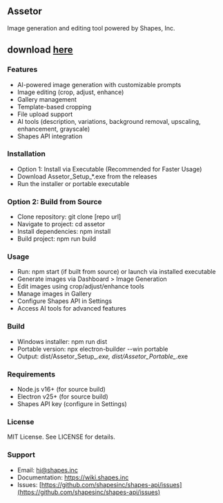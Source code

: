 ## Assetor

Image generation and editing tool powered by Shapes, Inc.

## download [here](https://github.com/kiyosh11/assetor/releases/tag/shapes)
### Features
- AI-powered image generation with customizable prompts
- Image editing (crop, adjust, enhance)
- Gallery management
- Template-based cropping
- File upload support
- AI tools (description, variations, background removal, upscaling, enhancement, grayscale)
- Shapes API integration

### Installation

- Option 1: Install via Executable (Recommended for Faster Usage)
- Download Assetor_Setup_*.exe from the releases
- Run the installer or portable executable


### Option 2: Build from Source
- Clone repository: git clone [repo url]
- Navigate to project: cd assetor
- Install dependencies: npm install
- Build project: npm run build

### Usage
- Run: npm start (if built from source) or launch via installed executable
- Generate images via Dashboard > Image Generation
- Edit images using crop/adjust/enhance tools
- Manage images in Gallery
- Configure Shapes API in Settings
- Access AI tools for advanced features

### Build
- Windows installer: npm run dist
- Portable version: npx electron-builder --win portable
- Output: dist/Assetor_Setup_*.exe, dist/Assetor_Portable_*.exe

### Requirements
- Node.js v16+ (for source build)
- Electron v25+ (for source build)
- Shapes API key (configure in Settings)

### License
MIT License. See LICENSE for details.
### Support
- Email: hi@shapes.inc
- Documentation: https://wiki.shapes.inc
- Issues: [https://github.com/shapesinc/shapes-api/issues](https://github.com/shapesinc/shapes-api/issues)
